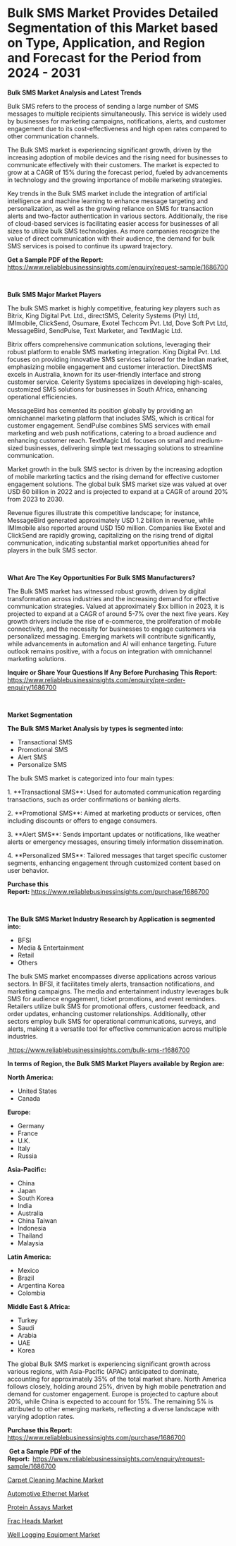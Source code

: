 <p><h1>Bulk SMS Market Provides Detailed Segmentation of this Market based on Type, Application, and Region and Forecast for the Period from 2024 - 2031</h1></p><p><strong>Bulk SMS Market Analysis and Latest Trends</strong></p>
<p><p>Bulk SMS refers to the process of sending a large number of SMS messages to multiple recipients simultaneously. This service is widely used by businesses for marketing campaigns, notifications, alerts, and customer engagement due to its cost-effectiveness and high open rates compared to other communication channels.</p><p>The Bulk SMS market is experiencing significant growth, driven by the increasing adoption of mobile devices and the rising need for businesses to communicate effectively with their customers. The market is expected to grow at a CAGR of 15% during the forecast period, fueled by advancements in technology and the growing importance of mobile marketing strategies. </p><p>Key trends in the Bulk SMS market include the integration of artificial intelligence and machine learning to enhance message targeting and personalization, as well as the growing reliance on SMS for transaction alerts and two-factor authentication in various sectors. Additionally, the rise of cloud-based services is facilitating easier access for businesses of all sizes to utilize bulk SMS technologies. As more companies recognize the value of direct communication with their audience, the demand for bulk SMS services is poised to continue its upward trajectory.</p></p>
<p><strong>Get a Sample PDF of the Report:&nbsp;</strong> <a href="https://www.reliablebusinessinsights.com/enquiry/request-sample/1686700?utm_campaign=41&utm_medium=2&utm_source=Github&utm_content=ia&utm_term=19112024&utm_id=bulk-sms">https://www.reliablebusinessinsights.com/enquiry/request-sample/1686700</a></p>
<p>&nbsp;</p>
<p><strong>Bulk SMS Major Market Players</strong></p>
<p><p>The bulk SMS market is highly competitive, featuring key players such as Bitrix, King Digital Pvt. Ltd., directSMS, Celerity Systems (Pty) Ltd, IMImobile, ClickSend, Osumare, Exotel Techcom Pvt. Ltd, Dove Soft Pvt Ltd, MessageBird, SendPulse, Text Marketer, and TextMagic Ltd. </p><p>Bitrix offers comprehensive communication solutions, leveraging their robust platform to enable SMS marketing integration. King Digital Pvt. Ltd. focuses on providing innovative SMS services tailored for the Indian market, emphasizing mobile engagement and customer interaction. DirectSMS excels in Australia, known for its user-friendly interface and strong customer service. Celerity Systems specializes in developing high-scales, customized SMS solutions for businesses in South Africa, enhancing operational efficiencies.</p><p>MessageBird has cemented its position globally by providing an omnichannel marketing platform that includes SMS, which is critical for customer engagement. SendPulse combines SMS services with email marketing and web push notifications, catering to a broad audience and enhancing customer reach. TextMagic Ltd. focuses on small and medium-sized businesses, delivering simple text messaging solutions to streamline communication.</p><p>Market growth in the bulk SMS sector is driven by the increasing adoption of mobile marketing tactics and the rising demand for effective customer engagement solutions. The global bulk SMS market size was valued at over USD 60 billion in 2022 and is projected to expand at a CAGR of around 20% from 2023 to 2030.</p><p>Revenue figures illustrate this competitive landscape; for instance, MessageBird generated approximately USD 1.2 billion in revenue, while IMImobile also reported around USD 150 million. Companies like Exotel and ClickSend are rapidly growing, capitalizing on the rising trend of digital communication, indicating substantial market opportunities ahead for players in the bulk SMS sector.</p></p>
<p>&nbsp;</p>
<p><strong>What Are The Key Opportunities For Bulk SMS Manufacturers?</strong></p>
<p><p>The Bulk SMS market has witnessed robust growth, driven by digital transformation across industries and the increasing demand for effective communication strategies. Valued at approximately $xx billion in 2023, it is projected to expand at a CAGR of around 5-7% over the next five years. Key growth drivers include the rise of e-commerce, the proliferation of mobile connectivity, and the necessity for businesses to engage customers via personalized messaging. Emerging markets will contribute significantly, while advancements in automation and AI will enhance targeting. Future outlook remains positive, with a focus on integration with omnichannel marketing solutions.</p></p>
<p><strong>Inquire or Share Your Questions If Any Before Purchasing This Report:</strong> <a href="https://www.reliablebusinessinsights.com/enquiry/pre-order-enquiry/1686700?utm_campaign=41&utm_medium=2&utm_source=Github&utm_content=ia&utm_term=19112024&utm_id=bulk-sms">https://www.reliablebusinessinsights.com/enquiry/pre-order-enquiry/1686700</a></p>
<p>&nbsp;</p>
<p><strong>Market Segmentation</strong></p>
<p><strong>The Bulk SMS Market Analysis by types is segmented into:</strong></p>
<p><ul><li>Transactional SMS</li><li>Promotional SMS</li><li>Alert SMS</li><li>Personalize SMS</li></ul></p>
<p><p>The bulk SMS market is categorized into four main types: </p><p>1. **Transactional SMS**: Used for automated communication regarding transactions, such as order confirmations or banking alerts.</p><p>2. **Promotional SMS**: Aimed at marketing products or services, often including discounts or offers to engage consumers.</p><p>3. **Alert SMS**: Sends important updates or notifications, like weather alerts or emergency messages, ensuring timely information dissemination.</p><p>4. **Personalized SMS**: Tailored messages that target specific customer segments, enhancing engagement through customized content based on user behavior.</p></p>
<p><strong>Purchase this Report:&nbsp;</strong><a href="https://www.reliablebusinessinsights.com/purchase/1686700?utm_campaign=41&utm_medium=2&utm_source=Github&utm_content=ia&utm_term=19112024&utm_id=bulk-sms">https://www.reliablebusinessinsights.com/purchase/1686700</a></p>
<p>&nbsp;</p>
<p><strong>The Bulk SMS Market Industry Research by Application is segmented into:</strong></p>
<p><ul><li>BFSI</li><li>Media & Entertainment</li><li>Retail</li><li>Others</li></ul></p>
<p><p>The bulk SMS market encompasses diverse applications across various sectors. In BFSI, it facilitates timely alerts, transaction notifications, and marketing campaigns. The media and entertainment industry leverages bulk SMS for audience engagement, ticket promotions, and event reminders. Retailers utilize bulk SMS for promotional offers, customer feedback, and order updates, enhancing customer relationships. Additionally, other sectors employ bulk SMS for operational communications, surveys, and alerts, making it a versatile tool for effective communication across multiple industries.</p></p>
<p><a href="https://www.reliablebusinessinsights.com/bulk-sms-r1686700?utm_campaign=41&utm_medium=2&utm_source=Github&utm_content=ia&utm_term=19112024&utm_id=bulk-sms">&nbsp;https://www.reliablebusinessinsights.com/bulk-sms-r1686700</a></p>
<p><strong>In terms of Region, the Bulk SMS Market Players available by Region are:</strong></p>
<p>
    <p> <strong> North America: </strong>
        <ul>
            <li>United States</li>
            <li>Canada</li>
        </ul>
        </p> 
    <p> <strong> Europe: </strong>
        <ul>
            <li>Germany</li>
            <li>France</li>
            <li>U.K.</li>
            <li>Italy</li>
            <li>Russia</li>
        </ul>
        </p> 
    <p> <strong> Asia-Pacific: </strong>
        <ul>
            <li>China</li>
            <li>Japan</li>
            <li>South Korea</li>
            <li>India</li>
            <li>Australia</li>
            <li>China Taiwan</li>
            <li>Indonesia</li>
            <li>Thailand</li>
            <li>Malaysia</li>
        </ul>
        </p> 
    <p> <strong> Latin America: </strong>
        <ul>
            <li>Mexico</li>
            <li>Brazil</li>
            <li>Argentina Korea</li>
            <li>Colombia</li>
        </ul>
        </p> 
    <p> <strong> Middle East & Africa: </strong>
        <ul>
            <li>Turkey</li>
            <li>Saudi</li>
            <li>Arabia</li>
            <li>UAE</li>
            <li>Korea</li>
        </ul>
    </p>
    </p>
<p><p>The global Bulk SMS market is experiencing significant growth across various regions, with Asia-Pacific (APAC) anticipated to dominate, accounting for approximately 35% of the total market share. North America follows closely, holding around 25%, driven by high mobile penetration and demand for customer engagement. Europe is projected to capture about 20%, while China is expected to account for 15%. The remaining 5% is attributed to other emerging markets, reflecting a diverse landscape with varying adoption rates.</p></p>
<p><strong>Purchase this Report: </strong><a href="https://www.reliablebusinessinsights.com/purchase/1686700?utm_campaign=41&utm_medium=2&utm_source=Github&utm_content=ia&utm_term=19112024&utm_id=bulk-sms">https://www.reliablebusinessinsights.com/purchase/1686700</a></p>
<p>&nbsp;<strong>Get a Sample PDF of the Report:&nbsp;&nbsp;</strong><a href="https://www.reliablebusinessinsights.com/enquiry/request-sample/1686700?utm_campaign=41&utm_medium=2&utm_source=Github&utm_content=ia&utm_term=19112024&utm_id=bulk-sms">https://www.reliablebusinessinsights.com/enquiry/request-sample/1686700</a></p>
<p><strong></strong></p>
<p><p><a href="https://www.linkedin.com/pulse/trends-global-carpet-cleaning-machine-market-forecast-analysis-ybgqe?utm_campaign=41&utm_medium=2&utm_source=Github&utm_content=ia&utm_term=19112024&utm_id=bulk-sms">Carpet Cleaning Machine Market</a></p><p><a href="https://issuu.com/reportprime-2/docs/automotive-ethernet-market-size-203_8a53d3a9a56361?utm_campaign=41&utm_medium=2&utm_source=Github&utm_content=ia&utm_term=19112024&utm_id=bulk-sms">Automotive Ethernet Market</a></p><p><a href="https://issuu.com/reportprime-2/docs/protein-assays-market-size-2030.ppt_fdc8bdea5c26a9?utm_campaign=41&utm_medium=2&utm_source=Github&utm_content=ia&utm_term=19112024&utm_id=bulk-sms">Protein Assays Market</a></p><p><a href="https://www.linkedin.com/pulse/pulse-frac-heads-rhythms-change-market-resonance-2024-2031-metze?utm_campaign=41&utm_medium=2&utm_source=Github&utm_content=ia&utm_term=19112024&utm_id=bulk-sms">Frac Heads Market</a></p><p><a href="https://www.linkedin.com/pulse/analyzing-well-logging-equipment-market-dynamics-growth-drivers-liuxe?utm_campaign=41&utm_medium=2&utm_source=Github&utm_content=ia&utm_term=19112024&utm_id=bulk-sms">Well Logging Equipment Market</a></p></p>